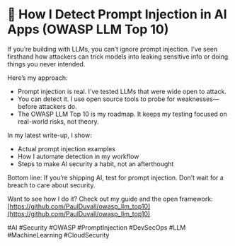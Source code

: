 # 🚨 How I Detect Prompt Injection in AI Apps (OWASP LLM Top 10)

If you’re building with LLMs, you can’t ignore prompt injection. I’ve seen firsthand how attackers can trick models into leaking sensitive info or doing things you never intended.

Here’s my approach:

- Prompt injection is real. I’ve tested LLMs that were wide open to attack.
- You can detect it. I use open source tools to probe for weaknesses—before attackers do.
- The OWASP LLM Top 10 is my roadmap. It keeps my testing focused on real-world risks, not theory.

In my latest write-up, I show:
- Actual prompt injection examples
- How I automate detection in my workflow
- Steps to make AI security a habit, not an afterthought

Bottom line: If you’re shipping AI, test for prompt injection. Don’t wait for a breach to care about security.

Want to see how I do it? Check out my guide and the open framework:
[https://github.com/PaulDuvall/owasp_llm_top10](https://github.com/PaulDuvall/owasp_llm_top10)

#AI #Security #OWASP #PromptInjection #DevSecOps #LLM #MachineLearning #CloudSecurity
